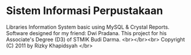# Sistem Informasi Perpustakaan
Libraries Information System basic using MySQL &amp; Crystal Reports. Software designed for my friend: Dwi Pradana. This project for his Associate's Degree (D3) of STMIK Budi Darma. &lt;br>&lt;/br>&lt;br> Copyright (C) 2011 by Rizky Khapidsyah &lt;/br>
